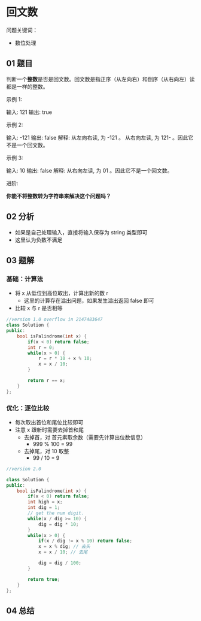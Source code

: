 # 回文数
问题关键词：

- 数位处理

## 01 题目

判断一个**整数**是否是回文数。回文数是指正序（从左向右）和倒序（从右向左）读都是一样的整数。

示例 1:

输入: 121
输出: true


示例 2:

输入: -121
输出: false
解释: 从左向右读, 为 -121 。 从右向左读, 为 121- 。因此它不是一个回文数。


示例 3:

输入: 10
输出: false
解释: 从右向左读, 为 01 。因此它不是一个回文数。


进阶:

**你能不将整数转为字符串来解决这个问题吗？**

## 02 分析

- 如果是自己处理输入，直接将输入保存为 string 类型即可
- 这里认为负数不满足

## 03 题解

### 基础：计算法

- 将 x 从低位到高位取出，计算出新的数 r
  - 这里的计算存在溢出问题，如果发生溢出返回 false 即可
- 比较 x 与 r 是否相等

```c++
//version 1.0 overflow in 2147483647
class Solution {
public:
    bool isPalindrome(int x) {
        if(x < 0) return false;
        int r = 0;
        while(x > 0) {
            r = r * 10 + x % 10;
            x = x / 10;
        }

        return r == x;
    }
};
```
### 优化：逐位比较

- 每次取出首位和尾位比较即可
- 注意 x 跟新时需要去掉首和尾
  - 去掉首，对 首元素取余数（需要先计算出位数信息）
    -  999 % 100 = 99
  - 去掉尾，对 10 取整
    - 99 / 10 = 9

```c++
//version 2.0

class Solution {
public:
    bool isPalindrome(int x) {
        if(x < 0) return false;
        int high = x;
        int dig = 1;
        // get the num digit.
        while(x / dig >= 10) {
            dig = dig * 10;
        }
        while(x > 0) {
            if(x / dig != x % 10) return false;
            x = x % dig; // 去头
            x = x / 10; // 去尾

            dig = dig / 100;
        }

        return true;
    }
};
```

## 04 总结

